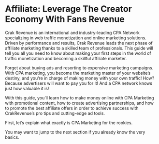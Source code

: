 # Affiliate: Leverage The Creator Economy With Fans Revenue
Crak Revenue is an international and industry-leading CPA Network specializing in web traffic monetization and online marketing solutions. Driven by performance and results, Crak Revenue leads the next phase of affiliate marketing thanks to a skilled team of professionals.
This guide will tell you all you need to know about making your first steps in the world of traffic monetization and becoming a skillful affiliate marketer.

Forget about buying ads and resorting to expensive marketing campaigns. With CPA marketing, you become the marketing master of your website’s destiny, and you’re in charge of making money with your own traffic! How? Because advertisers will want to pay you for it! And a CPA network knows just how valuable it is!

With this guide, you’ll learn how to make money online with CPA Marketing with promotional content, how to create advertising partnerships, and how to promote the best affiliate offers in order to achieve success with CrakRevenue’s pro tips and cutting-edge ad tools.

First, let’s explain what exactly is CPA Marketing for the rookies.

You may want to jump to the next section if you already know the very basics.
